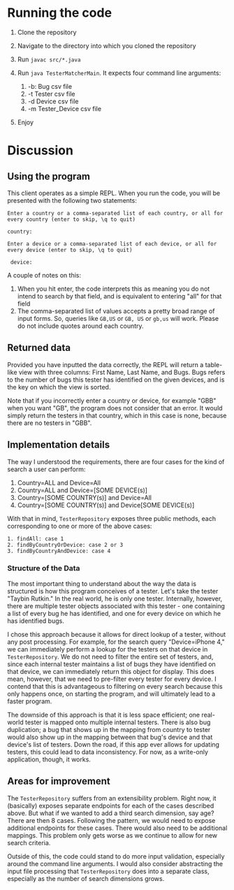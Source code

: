 # Running the code
1. Clone the repository 
2. Navigate to the directory into which you cloned the repository
3. Run `javac src/*.java`
4. Run `java TesterMatcherMain`. It expects four command line arguments:

    1. -b: Bug csv file
    2. -t Tester csv file
    3. -d Device csv file
    4. -m Tester_Device csv file 
      
5. Enjoy

# Discussion
## Using the program
This client operates as a simple REPL. When you run the code, you will be presented with the following two statements:

`Enter a country or a comma-separated list of each country, or all for every country (enter to skip, \q to quit)
 `
 
 `country:`
 
 
 `Enter a device or a comma-separated list of each device, or all for every device (enter to skip, \q to quit)`
 
` device:`

A couple of notes on this:
1. When you hit enter, the code interprets this as meaning you do not intend to search by that field, and is equivalent to 
entering "all" for that field
2. The comma-separated list of values accepts a pretty broad range of input forms. So, queries like `GB,US` or `GB, US` or 
`gb,us` will work. Please do not include quotes around each country.

## Returned data
Provided you have inputted the data correctly, the REPL will return a table-like view with
three columns: First Name, Last Name, and Bugs. Bugs refers to the number of bugs this tester has identified on the given devices,
and is the key on which the view is sorted.

Note that if you incorrectly enter a country or device, for example "GBB" when you want "GB", the program does
not consider that an error. It would simply return the testers in that country, which in this case is none, because there are 
no testers in "GBB".

## Implementation details
The way I understood the requirements, there are four cases for the kind of search a user can perform:
1. Country=ALL and Device=All
2. Country=ALL and Device=[SOME DEVICE(s)]
3. Country=[SOME COUNTRY(s)] and Device=All
4. Country=[SOME COUNTRY(s)] and Device[SOME DEVICE(s)]

With that in mind, `TesterRepository` exposes three public methods, each 
corresponding to one or more of the above cases:
    
    1. findAll: case 1
    2. findByCountryOrDevice: case 2 or 3
    3. findByCountryAndDevice: case 4
    
### Structure of the Data
The most important thing to understand about the way the data is structured is how this program conceives of a tester. Let's
take the tester "Taybin Rutkin." In the real world, he is only one tester. Internally, however, 
there are multiple tester objects associated with this tester - one containing a list of every bug he has identified,
and one for every device on which he has identified bugs. 

I chose this approach because it allows for direct lookup of a tester, without any post processing. For example, for the search 
query "Device=iPhone 4," we can immediately perform a lookup for the testers on that device in `TesterRepository`. We do not 
need to filter the entire set of testers, and, since each internal tester maintains a list of bugs they have identified on that 
device, we can immediately return this object for display. This does mean, however, that
we need to pre-filter every tester for every device. I contend that this is advantageous to filtering
on every search because this only happens once, on starting the program, and will
ultimately lead to a faster program.

The downside of this approach is that it is less space efficient; one real-world tester
is mapped onto multiple internal testers. There is also bug duplication; a bug that shows up in the mapping from country
to tester would also show up in the mapping between that bug's device and that device's list of testers. Down the road,
if this app ever allows for updating testers, this could lead to data inconsistency. For now, 
as a write-only application, though, it works.

## Areas for improvement
The `TesterRepository` suffers from an extensibility problem. Right now, it (basically) exposes 
separate endpoints for each of the cases described above. But what if we wanted to add a third 
search dimension, say age? There are then 8 cases. Following the pattern, we would need to 
expose additional endpoints for these cases. There would also need to be additional mappings. This problem 
only gets worse as we continue to allow for new search criteria. 

Outside of this, the code could stand to do more input validation, especially around the command line 
arguments. I would also consider abstracting the input file processing that `TesterRepository` does into a separate class,
especially as the number of search dimensions grows. 
